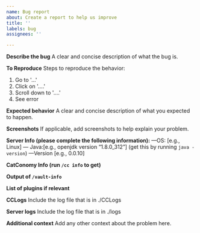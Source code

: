 ```yaml
---
name: Bug report
about: Create a report to help us improve
title: ''
labels: bug
assignees: ''

---
```


**Describe the bug**
A clear and concise description of what the bug is.

**To Reproduce**
Steps to reproduce the behavior:
1. Go to '...'
2. Click on '....'
3. Scroll down to '....'
4. See error

**Expected behavior**
A clear and concise description of what you expected to happen.

**Screenshots**
If applicable, add screenshots to help explain your problem.

**Server Info (please complete the following information):**
—OS: [e.g., Linux]
— Java:[e.g., openjdk version “1.8.0_312”] (get this by running `java -version`)
—Version [e.g., 0.0.10]

**CatConomy Info (run `/cc info` to get)**

**Output of `/vault-info`**

**List of plugins if relevant**



**CCLogs**
Include the log file that is in ./CCLogs

**Server logs**
Include the log file that is in ./logs

**Additional context**
Add any other context about the problem here.
